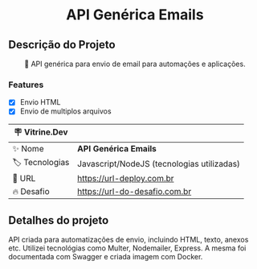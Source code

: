 <h1 align="center">API Genérica Emails</h1>

## Descrição do Projeto

<!-- <h1 align="center">
    <a href="#">🔗 API Genérica</a> -->
</h1>
<p align="center">🚀 API genérica para envio de email para automações e aplicações.</p>

### Features

- [x] Envio HTML
- [x] Envio de multiplos arquivos

| :placard: Vitrine.Dev |     |
| -------------  | --- |
| :sparkles: Nome        | **API Genérica Emails**
| :label: Tecnologias | Javascript/NodeJS (tecnologias utilizadas)
| :rocket: URL         | https://url-deploy.com.br
| :fire: Desafio     | https://url-do-desafio.com.br



## Detalhes do projeto

API criada para automatizações de envio, incluindo HTML, texto, anexos etc.
Utilizei tecnológias como Multer, Nodemailer, Express.
A mesma foi documentada com Swagger e criada imagem com Docker.
